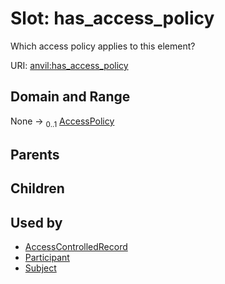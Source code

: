 
# Slot: has_access_policy

Which access policy applies to this element?

URI: [anvil:has_access_policy](https://anvilproject.org/acr-harmonized-data-model/has_access_policy)


## Domain and Range

None &#8594;  <sub>0..1</sub> [AccessPolicy](AccessPolicy.md)

## Parents


## Children


## Used by

 * [AccessControlledRecord](AccessControlledRecord.md)
 * [Participant](Participant.md)
 * [Subject](Subject.md)
